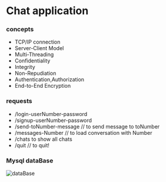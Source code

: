 # Chat application 

### concepts
- TCP/IP connection
- Server-Client Model
- Multi-Threading
- Confidentiality
- Integrity
- Non-Repudiation
- Authentication,Authorization
- End-to-End Encryption

### requests
- /login-userNumber-password
- /signup-userNumber-password
- /send-toNumber-message // to send message to toNumber
- /messages-Number // to load conversation with Number
- /chats to show all chats
- /quit // to quit!

### Mysql dataBase 
![dataBase](https://github.com/mohamd-Aljohmani/Caht/blob/main/src/dataBase/Caht.jpg)

